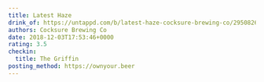 ```yaml
---
title: Latest Haze
drink_of: https://untappd.com/b/latest-haze-cocksure-brewing-co/2950826
authors: Cocksure Brewing Co
date: 2018-12-03T17:53:46+0000
rating: 3.5
checkin:
  title: The Griffin
posting_method: https://ownyour.beer
---
```

